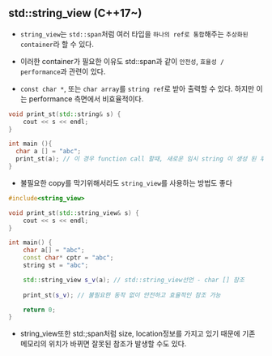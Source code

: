 ## std::string_view (C++17~)
- `string_view`는 `std::span`처럼 여러 타입을 `하나의 ref로 통합`해주는 `추상화된 container`라 할 수 있다.

- 이러한 container가 필요한 이유도 std::span과 같이 `안전성`, `효율성 / performance`과 관련이 있다.

- `const char *`, 또는 `char array`를 `string ref`로 받아 출력할 수 있다. 하지만 이는 performance 측면에서 비효율적이다.
```cpp
void print_st(std::string& s) {
	cout << s << endl;
}

int main (){
  char a [] = "abc";
  print_st(a); // 이 경우 function call 할때, 새로운 임시 string 이 생성 된 후 heap에 해당 임시 데이터가 할당이 된다.
}
```

- 불필요한 copy를 막기위해서라도 `string_view`를 사용하는 방법도 좋다
```cpp
#include<string_view>

void print_st(std::string_view& s) {
	cout << s << endl;
}

int main() {
	char a[] = "abc";
	const char* cptr = "abc";
	string st = "abc";

	std::string_view s_v(a); // std::string_view선언 - char [] 참조
	
	print_st(s_v); // 불필요한 동작 없이 안전하고 효율적인 참조 가능

	return 0;
}
```

- string_view또한 std:;span처럼 size, location정보를 가지고 있기 때문에 기존 메모리의 위치가 바뀌면 잘못된 참조가 발생할 수도 있다.